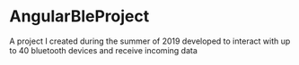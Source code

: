 # AngularBleProject
A project I created during the summer of 2019 developed to interact with up to 40 bluetooth devices and receive incoming data
